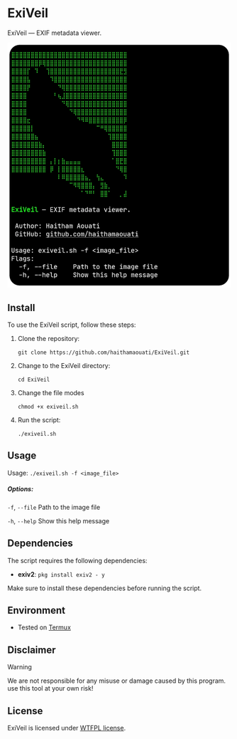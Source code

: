 # ExiVeil
ExiVeil — EXIF metadata viewer.

![preview](preview.png)

## Install

To use the ExiVeil script, follow these steps:

1. Clone the repository:

    ```
    git clone https://github.com/haithamaouati/ExiVeil.git
    ```

2. Change to the ExiVeil directory:

    ```
    cd ExiVeil
    ```
    
3. Change the file modes
    ```
    chmod +x exiveil.sh
    ```
    
5. Run the script:

    ```
    ./exiveil.sh
    ```

## Usage

Usage: `./exiveil.sh -f <image_file>`

##### Options:

`-f`, `--file`    Path to the image file

`-h`, `--help`    Show this help message

## Dependencies

The script requires the following dependencies:

- **exiv2**: `pkg install exiv2 - y`

Make sure to install these dependencies before running the script.

## Environment
- Tested on [Termux](https://termux.dev/en/)

## Disclaimer
> [!WARNING]
> We are not responsible for any misuse or damage caused by this program. use this tool at your own risk!

## License

ExiVeil is licensed under [WTFPL license](LICENSE).
